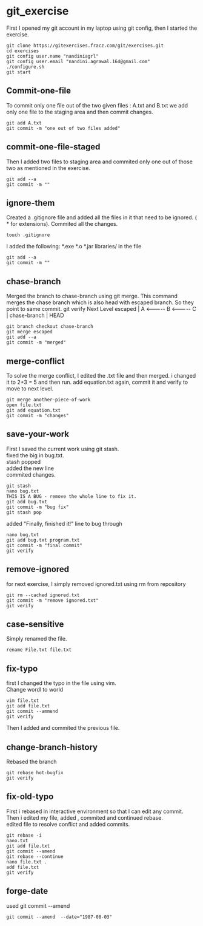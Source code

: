 # git_exercise
First I opened my git account in my laptop using git config, then I started the exercise. 
~~~
git clone https://gitexercises.fracz.com/git/exercises.git
cd exercises
git config user.name "nandiniagrl"
git config user.email "nandini.agrawal.164@gmail.com"
./configure.sh
git start
~~~
## Commit-one-file
To commit only one file out of the two given files : A.txt and B.txt we add only one file to the staging area and then commit changes.
~~~
git add A.txt
git commit -m "one out of two files added"
~~~
## commit-one-file-staged
Then I added two files to staging area and commited only one out of those two as mentioned in the exercise.
~~~
git add --a
git commit -m ""
~~~
## ignore-them
Created a .gitignore file and added all the files in it that need to be ignored. ( * for extensions). Commited all the changes.
~~~
touch .gitignore
~~~
I added the following:
*.exe *.o *.jar libraries/
in the file
~~~
git add --a
git commit -m ""
~~~
## chase-branch
Merged the branch to chase-branch using git merge. This command merges the chase branch which is also head with escaped branch. So they point to same commit. git verify Next Level
               escaped
                  |
A <----- B <----- C
                  |
            chase-branch
                  |
                 HEAD
~~~
git branch checkout chase-branch
git merge escaped
git add --a
git commit -m "merged"
~~~
## merge-conflict
To solve the merge conflict, I edited the .txt file and then merged. i changed it to 2+3 = 5 and then run.
add equation.txt again, commit it and verify to move to next level.
~~~
git merge another-piece-of-work
open file.txt
git add equation.txt
git commit -m "changes"
~~~
## save-your-work
First I saved the current work using git stash.
<br>  fixed the big in bug.txt.
<br>  stash popped
<br>  added the new line
<br>  commited changes.
~~~
git stash
nano bug.txt 
THIS IS A BUG - remove the whole line to fix it.
git add bug.txt 
git commit -m "bug fix"
git stash pop
~~~
 added "Finally, finished it!" line to bug through
 ~~~
nano bug.txt
git add bug.txt program.txt 
git commit -m "final commit"
git verify
~~~
## remove-ignored
for next exercise, I simply removed ignored.txt using rm from repository
~~~
git rm --cached ignored.txt
git commit -m "remove ignored.txt"
git verify
~~~
## case-sensitive
Simply renamed the file.
~~~
rename File.txt file.txt
~~~
## fix-typo
first I changed the typo in the file using vim.
<br>Change wordl to world
~~~
vim file.txt
git add file.txt
git commit --ammend
git verify
~~~
Then I added and commited the previous file.
## change-branch-history
Rebased the branch 
~~~
git rebase hot-bugfix
git verify
~~~
## fix-old-typo
First i rebased in interactive environment so that I can edit any commit. 
<br>Then i edited my file, added , commited and continued rebase. 
<br>edited file to resolve conflict and added commits.
~~~
git rebase -i
nano.txt 
git add file.txt
git commit --amend 
git rebase --continue 
nano file.txt .
add file.txt
git verify
~~~
## forge-date
used git commit --amend
~~~
git commit --amend  --date="1987-08-03"
~~~
